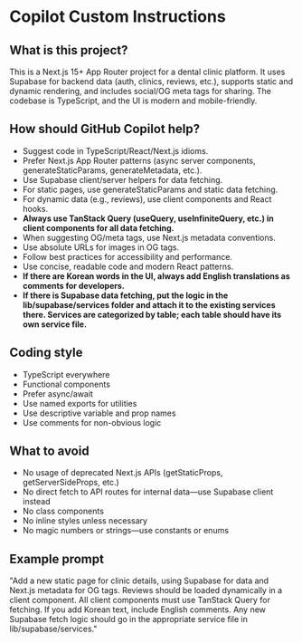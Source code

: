 # Copilot Custom Instructions

## What is this project?

This is a Next.js 15+ App Router project for a dental clinic platform. It uses Supabase for backend data (auth, clinics, reviews, etc.), supports static and dynamic rendering, and includes social/OG meta tags for sharing. The codebase is TypeScript, and the UI is modern and mobile-friendly.

## How should GitHub Copilot help?

- Suggest code in TypeScript/React/Next.js idioms.
- Prefer Next.js App Router patterns (async server components, generateStaticParams, generateMetadata, etc.).
- Use Supabase client/server helpers for data fetching.
- For static pages, use generateStaticParams and static data fetching.
- For dynamic data (e.g., reviews), use client components and React hooks.
- **Always use TanStack Query (useQuery, useInfiniteQuery, etc.) in client components for all data fetching.**
- When suggesting OG/meta tags, use Next.js metadata conventions.
- Use absolute URLs for images in OG tags.
- Follow best practices for accessibility and performance.
- Use concise, readable code and modern React patterns.
- **If there are Korean words in the UI, always add English translations as comments for developers.**
- **If there is Supabase data fetching, put the logic in the lib/supabase/services folder and attach it to the existing services there. Services are categorized by table; each table should have its own service file.**

## Coding style

- TypeScript everywhere
- Functional components
- Prefer async/await
- Use named exports for utilities
- Use descriptive variable and prop names
- Use comments for non-obvious logic

## What to avoid

- No usage of deprecated Next.js APIs (getStaticProps, getServerSideProps, etc.)
- No direct fetch to API routes for internal data—use Supabase client instead
- No class components
- No inline styles unless necessary
- No magic numbers or strings—use constants or enums

## Example prompt

"Add a new static page for clinic details, using Supabase for data and Next.js metadata for OG tags. Reviews should be loaded dynamically in a client component. All client components must use TanStack Query for fetching. If you add Korean text, include English comments. Any new Supabase fetch logic should go in the appropriate service file in lib/supabase/services."
